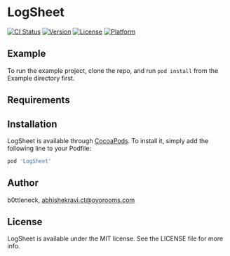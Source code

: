 # LogSheet

[![CI Status](https://img.shields.io/travis/b0ttleneck/LogSheet.svg?style=flat)](https://travis-ci.org/b0ttleneck/LogSheet)
[![Version](https://img.shields.io/cocoapods/v/LogSheet.svg?style=flat)](https://cocoapods.org/pods/LogSheet)
[![License](https://img.shields.io/cocoapods/l/LogSheet.svg?style=flat)](https://cocoapods.org/pods/LogSheet)
[![Platform](https://img.shields.io/cocoapods/p/LogSheet.svg?style=flat)](https://cocoapods.org/pods/LogSheet)

## Example

To run the example project, clone the repo, and run `pod install` from the Example directory first.

## Requirements

## Installation

LogSheet is available through [CocoaPods](https://cocoapods.org). To install
it, simply add the following line to your Podfile:

```ruby
pod 'LogSheet'
```

## Author

b0ttleneck, abhishekravi.ct@oyorooms.com

## License

LogSheet is available under the MIT license. See the LICENSE file for more info.
